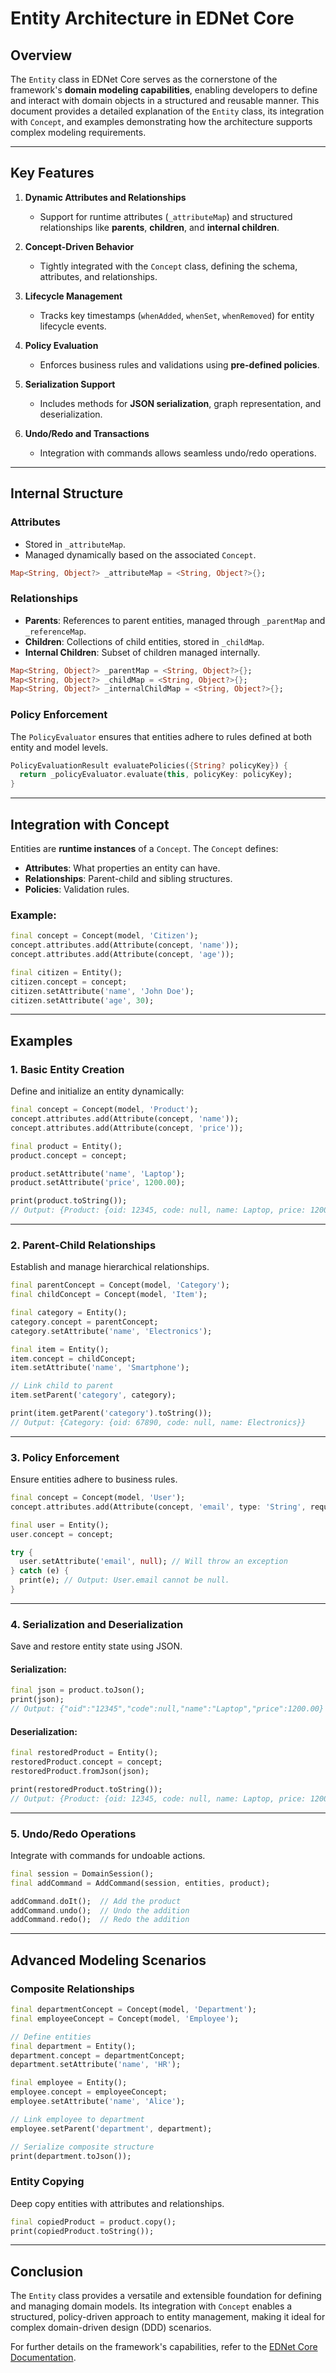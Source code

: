 # **Entity Architecture in EDNet Core**

## **Overview**

The `Entity` class in EDNet Core serves as the cornerstone of the framework's **domain modeling capabilities**, enabling developers to define and interact with domain objects in a structured and reusable manner. This document provides a detailed explanation of the `Entity` class, its integration with `Concept`, and examples demonstrating how the architecture supports complex modeling requirements.

---

## **Key Features**

1. **Dynamic Attributes and Relationships**
    - Support for runtime attributes (`_attributeMap`) and structured relationships like **parents**, **children**, and **internal children**.

2. **Concept-Driven Behavior**
    - Tightly integrated with the `Concept` class, defining the schema, attributes, and relationships.

3. **Lifecycle Management**
    - Tracks key timestamps (`whenAdded`, `whenSet`, `whenRemoved`) for entity lifecycle events.

4. **Policy Evaluation**
    - Enforces business rules and validations using **pre-defined policies**.

5. **Serialization Support**
    - Includes methods for **JSON serialization**, graph representation, and deserialization.

6. **Undo/Redo and Transactions**
    - Integration with commands allows seamless undo/redo operations.

---

## **Internal Structure**

### **Attributes**

- Stored in `_attributeMap`.
- Managed dynamically based on the associated `Concept`.

```dart
Map<String, Object?> _attributeMap = <String, Object?>{};
```

### **Relationships**

- **Parents**: References to parent entities, managed through `_parentMap` and `_referenceMap`.
- **Children**: Collections of child entities, stored in `_childMap`.
- **Internal Children**: Subset of children managed internally.

```dart
Map<String, Object?> _parentMap = <String, Object?>{};
Map<String, Object?> _childMap = <String, Object?>{};
Map<String, Object?> _internalChildMap = <String, Object?>{};
```

### **Policy Enforcement**

The `PolicyEvaluator` ensures that entities adhere to rules defined at both entity and model levels.

```dart
PolicyEvaluationResult evaluatePolicies({String? policyKey}) {
  return _policyEvaluator.evaluate(this, policyKey: policyKey);
}
```

---

## **Integration with Concept**

Entities are **runtime instances** of a `Concept`. The `Concept` defines:
- **Attributes**: What properties an entity can have.
- **Relationships**: Parent-child and sibling structures.
- **Policies**: Validation rules.

### Example:

```dart
final concept = Concept(model, 'Citizen');
concept.attributes.add(Attribute(concept, 'name'));
concept.attributes.add(Attribute(concept, 'age'));

final citizen = Entity();
citizen.concept = concept;
citizen.setAttribute('name', 'John Doe');
citizen.setAttribute('age', 30);
```

---

## **Examples**

### **1. Basic Entity Creation**

Define and initialize an entity dynamically:

```dart
final concept = Concept(model, 'Product');
concept.attributes.add(Attribute(concept, 'name'));
concept.attributes.add(Attribute(concept, 'price'));

final product = Entity();
product.concept = concept;

product.setAttribute('name', 'Laptop');
product.setAttribute('price', 1200.00);

print(product.toString());
// Output: {Product: {oid: 12345, code: null, name: Laptop, price: 1200.00}}
```

---

### **2. Parent-Child Relationships**

Establish and manage hierarchical relationships.

```dart
final parentConcept = Concept(model, 'Category');
final childConcept = Concept(model, 'Item');

final category = Entity();
category.concept = parentConcept;
category.setAttribute('name', 'Electronics');

final item = Entity();
item.concept = childConcept;
item.setAttribute('name', 'Smartphone');

// Link child to parent
item.setParent('category', category);

print(item.getParent('category').toString());
// Output: {Category: {oid: 67890, code: null, name: Electronics}}
```

---

### **3. Policy Enforcement**

Ensure entities adhere to business rules.

```dart
final concept = Concept(model, 'User');
concept.attributes.add(Attribute(concept, 'email', type: 'String', required: true));

final user = Entity();
user.concept = concept;

try {
  user.setAttribute('email', null); // Will throw an exception
} catch (e) {
  print(e); // Output: User.email cannot be null.
}
```

---

### **4. Serialization and Deserialization**

Save and restore entity state using JSON.

#### Serialization:

```dart
final json = product.toJson();
print(json);
// Output: {"oid":"12345","code":null,"name":"Laptop","price":1200.00}
```

#### Deserialization:

```dart
final restoredProduct = Entity();
restoredProduct.concept = concept;
restoredProduct.fromJson(json);

print(restoredProduct.toString());
// Output: {Product: {oid: 12345, code: null, name: Laptop, price: 1200.00}}
```

---

### **5. Undo/Redo Operations**

Integrate with commands for undoable actions.

```dart
final session = DomainSession();
final addCommand = AddCommand(session, entities, product);

addCommand.doIt();  // Add the product
addCommand.undo();  // Undo the addition
addCommand.redo();  // Redo the addition
```

---

## **Advanced Modeling Scenarios**

### **Composite Relationships**

```dart
final departmentConcept = Concept(model, 'Department');
final employeeConcept = Concept(model, 'Employee');

// Define entities
final department = Entity();
department.concept = departmentConcept;
department.setAttribute('name', 'HR');

final employee = Entity();
employee.concept = employeeConcept;
employee.setAttribute('name', 'Alice');

// Link employee to department
employee.setParent('department', department);

// Serialize composite structure
print(department.toJson());
```

### **Entity Copying**

Deep copy entities with attributes and relationships.

```dart
final copiedProduct = product.copy();
print(copiedProduct.toString());
```

---

## **Conclusion**

The `Entity` class provides a versatile and extensible foundation for defining and managing domain models. Its integration with `Concept` enables a structured, policy-driven approach to entity management, making it ideal for complex domain-driven design (DDD) scenarios.

For further details on the framework's capabilities, refer to the [EDNet Core Documentation](https://github.com/ednet-dev).
